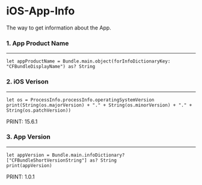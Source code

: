 # iOS-App-Info
The way to get information about the App.

### 1. App Product Name
-----------------
```
let appProductName = Bundle.main.object(forInfoDictionaryKey: "CFBundleDisplayName") as? String
```

### 2. iOS Verison
-----------------
```
let os = ProcessInfo.processInfo.operatingSystemVersion
print(String(os.majorVersion) + "." + String(os.minorVersion) + "." + String(os.patchVersion))
```
PRINT: 15.6.1

### 3. App Version
-----------------
```
let appVersion = Bundle.main.infoDictionary?["CFBundleShortVersionString"] as? String
print(appVersion)
```
PRINT: 1.0.1
